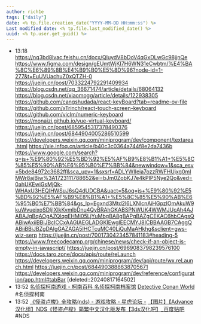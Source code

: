 ```yaml
---
author: rich1e
tags: ["daily"]
date: <% tp.file.creation_date("YYYY-MM-DD HH:mm:ss") %>
Last modified date: <% tp.file.last_modified_date() %>
uuid: <% tp.user.get_guid() %>
---
```


- 13:18 
  https://nq3bd8lvac.feishu.cn/docx/QIuydV8bDoV4qGxDLwGc98jjnQe
  https://www.figma.com/design/gEUmtWjKI7H6WN31eCwbtm/%E4%BA%8C%E6%89%8B%E4%B9%B0%E5%8D%96?node-id=1-277&t=EuUVUachuZ0xQTZH-0
  https://juejin.cn/post/7033224792291409934
  https://blog.csdn.net/qq_36671474/article/details/68064132
  https://blog.csdn.net/xiaomogg/article/details/122938305
  https://github.com/cangshudada/react-keyBoard?tab=readme-ov-file
  https://github.com/xTrinch/react-touch-screen-keyboard
  https://github.com/viclm/numeric-keyboard
  https://monaizi.github.io/vue-virtual-keyboard/
  https://juejin.cn/post/6859545317378490376
  https://juejin.cn/post/6844904005286510599
  https://developers.weixin.qq.com/miniprogram/dev/component/textarea.html
  https://xie.infoq.cn/article/b40c3c0364a744f8e2da7436b
  https://www.google.com/search?q=js+%E9%80%92%E5%BD%92%E5%AF%B9%E8%B1%A1+%E5%8C%85%E5%90%AB%E6%95%B0%E7%BB%84&newwindow=1&sca_esv=5bde84972c3682ff&sca_upv=1&sxsrf=ADLYWIIeia7ozzRWFHUjxg0mIMWr8ajBiw%3A1723111788652&ei=bJm0ZobKJ7e4kPIP5Nye2Qo&ved=0ahUKEwiGsMjQk-WHAxU3HEQIHWSuJ6sQ4dUDCBA&uact=5&oq=js+%E9%80%92%E5%BD%92%E5%AF%B9%E8%B1%A1+%E5%8C%85%E5%90%AB%E6%95%B0%E7%BB%84&gs_lp=Egxnd3Mtd2l6LXNlcnAiHGpzIOmAkuW9kuWvueixoSDljIXlkKvmlbDnu4QyBRAhGKABSPNWUK4WWMJUcAh4AJABAJgBqAOgAZQlqgEHMi05LjYuMbgBA8gBAPgBAZgCEKAC6hbCAgsQABiwAxiiBBiJBcICCxAAGIAEGLADGKIEwgIEECMYJ8ICBBAAGB7CAggQABiiBBiJBZgDAIgGAZAGA5IHCTcuMC40LjQuMaAHkhg&sclient=gws-wiz-serp
  https://juejin.cn/post/7001730423457841183#heading-5
  https://www.freecodecamp.org/chinese/news/check-if-an-object-is-empty-in-javascript/
  https://juejin.cn/post/6969083798239576100
  https://docs.taro.zone/docs/apis/route/reLaunch
  https://developers.weixin.qq.com/miniprogram/dev/api/route/wx.reLaunch.html
  https://juejin.cn/post/6844903888638705671
  https://developers.weixin.qq.com/miniprogram/dev/reference/configuration/app.html#tabBar
    [deleted::20240817164502]
- 13:52 
  [名侦探柯南游戏 - 柯南百科 名侦探柯南档案馆](https://www.conanpedia.com/zh-hans/%E5%90%8D%E4%BE%A6%E6%8E%A2%E6%9F%AF%E5%8D%97%E6%B8%B8%E6%88%8F)
  [Detective Conan World](https://www.detectiveconanworld.com/)
  #名侦探柯南  
- 13:52 
  [《怪盗卢梭》全攻略(nds) - 游戏攻略 - 星虎论坛 -](http://www.bjsyouth.cn/forum.php?mod=viewthread&tid=10964)
  [【图片】【Advance汉化组】NDS《怪盗卢梭》简繁中文汉化版发布【3ds汉化吧】_百度贴吧](https://tieba.baidu.com/p/6668978884)
  #NDS  